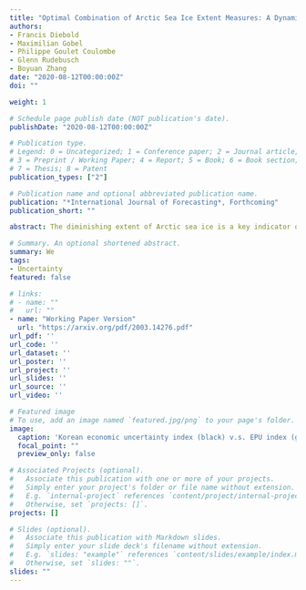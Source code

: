 ```yaml
---
title: "Optimal Combination of Arctic Sea Ice Extent Measures: A Dynamic Factor Modeling Approach"
authors:
- Francis Diebold
- Maximilian Gobel
- Philippe Goulet Coulombe
- Glenn Rudebusch
- Boyuan Zhang
date: "2020-08-12T00:00:00Z"
doi: ""

weight: 1

# Schedule page publish date (NOT publication's date).
publishDate: "2020-08-12T00:00:00Z"

# Publication type.
# Legend: 0 = Uncategorized; 1 = Conference paper; 2 = Journal article;
# 3 = Preprint / Working Paper; 4 = Report; 5 = Book; 6 = Book section;
# 7 = Thesis; 8 = Patent
publication_types: ["2"]

# Publication name and optional abbreviated publication name.
publication: "*International Journal of Forecasting*, Forthcoming"
publication_short: ""

abstract: The diminishing extent of Arctic sea ice is a key indicator of climate change as well as an accelerant for future global warming. Since 1978, Arctic sea ice has been measured using satellite-based microwave sensing; however, different measures of Arctic sea ice extent have been made available based on differing algorithmic transformations of the raw satellite data. We propose and estimate a dynamic factor model that combines four of these measures in an optimal way that accounts for their differing volatility and cross-correlations. We then use the Kalman smoother to extract an optimal combined measure of Arctic sea ice extent. It turns out that almost all weight is put on the NSIDC Sea Ice Index, confirming and enhancing confidence in the Sea Ice Index and the NASA Team algorithm on which it is based.

# Summary. An optional shortened abstract.
summary: We 
tags:
- Uncertainty
featured: false

# links:
# - name: ""
#   url: ""
- name: "Working Paper Version"
  url: "https://arxiv.org/pdf/2003.14276.pdf"
url_pdf: ''
url_code: ''
url_dataset: ''
url_poster: ''
url_project: ''
url_slides: ''
url_source: ''
url_video: ''

# Featured image
# To use, add an image named `featured.jpg/png` to your page's folder. 
image:
  caption: 'Korean economic uncertainty index (black) v.s. EPU index (gray)'
  focal_point: ""
  preview_only: false

# Associated Projects (optional).
#   Associate this publication with one or more of your projects.
#   Simply enter your project's folder or file name without extension.
#   E.g. `internal-project` references `content/project/internal-project/index.md`.
#   Otherwise, set `projects: []`.
projects: []

# Slides (optional).
#   Associate this publication with Markdown slides.
#   Simply enter your slide deck's filename without extension.
#   E.g. `slides: "example"` references `content/slides/example/index.md`.
#   Otherwise, set `slides: ""`.
slides: ""
---
```


